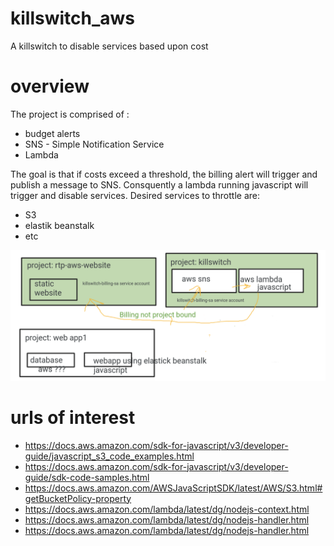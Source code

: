 # killswitch_aws
A killswitch to disable services based upon cost

# overview

The project is comprised of :

* budget alerts
* SNS - Simple Notification Service
* Lambda 


The goal is that if costs exceed a threshold, the billing alert will trigger and publish a message
to SNS.  Consquently a lambda running javascript will trigger and disable services.  Desired services
to throttle are:

* S3
* elastik beanstalk
* etc

![img](imgs/aws-killswitch.png)


# urls of interest
* https://docs.aws.amazon.com/sdk-for-javascript/v3/developer-guide/javascript_s3_code_examples.html
* https://docs.aws.amazon.com/sdk-for-javascript/v3/developer-guide/sdk-code-samples.html
* https://docs.aws.amazon.com/AWSJavaScriptSDK/latest/AWS/S3.html#getBucketPolicy-property
* https://docs.aws.amazon.com/lambda/latest/dg/nodejs-context.html
* https://docs.aws.amazon.com/lambda/latest/dg/nodejs-handler.html
* https://docs.aws.amazon.com/lambda/latest/dg/nodejs-handler.html



